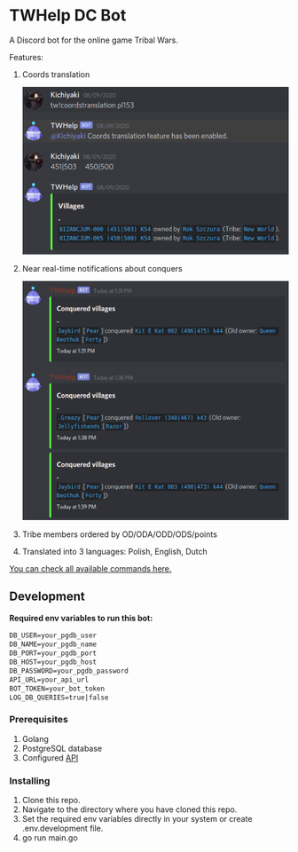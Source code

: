 # TWHelp DC Bot

A Discord bot for the online game Tribal Wars.

Features:

1. Coords translation

   ![Screenshot](/screenshots/coordstranslation.png?raw=true)

2. Near real-time notifications about conquers

   ![Screenshot](/screenshots/notifications.png?raw=true)

3. Tribe members ordered by OD/ODA/ODD/ODS/points
4. Translated into 3 languages: Polish, English, Dutch

[You can check all available commands here.](https://dcbot.tribalwarshelp.com/commands/)

## Development

**Required env variables to run this bot:**

```
DB_USER=your_pgdb_user
DB_NAME=your_pgdb_name
DB_PORT=your_pgdb_port
DB_HOST=your_pgdb_host
DB_PASSWORD=your_pgdb_password
API_URL=your_api_url
BOT_TOKEN=your_bot_token
LOG_DB_QUERIES=true|false
```

### Prerequisites

1. Golang
2. PostgreSQL database
3. Configured [API](https://github.com/tribalwarshelp/api)

### Installing

1. Clone this repo.
2. Navigate to the directory where you have cloned this repo.
3. Set the required env variables directly in your system or create .env.development file.
4. go run main.go
